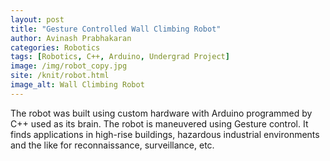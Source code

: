 ```yaml
---
layout: post
title: "Gesture Controlled Wall Climbing Robot"
author: Avinash Prabhakaran
categories: Robotics
tags: [Robotics, C++, Arduino, Undergrad Project]
image: /img/robot_copy.jpg
site: /knit/robot.html
image_alt: Wall Climbing Robot
---
```


The robot was built using custom hardware with Arduino programmed by C++ used as its brain. The robot is maneuvered using Gesture control. It finds applications in high-rise buildings, hazardous industrial environments and the like for reconnaissance, surveillance, etc.